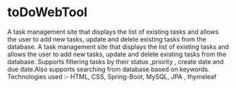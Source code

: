 # toDoWebTool
A task management site that displays the list of existing tasks and allows the user to add new tasks, update and delete existing tasks from the database.
A task management site that displays the list of existing tasks and allows the user to add new tasks, update
and delete existing tasks from the database.
Supports filtering tasks by their status ,priority , create date and due date.Also supports searching from database based on keywords.
Technologies used :- HTML, CSS, Spring-Boot, MySQL, JPA , thymeleaf
